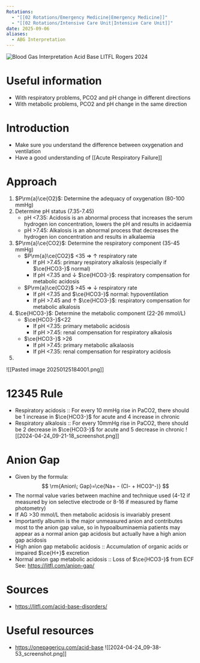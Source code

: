 ```yaml
---
Rotations:
  - "[[02 Rotations/Emergency Medicine|Emergency Medicine]]"
  - "[[02 Rotations/Intensive Care Unit|Intensive Care Unit]]"
date: 2025-09-06
aliases:
  - ABG Interpretation
---
```

![Blood Gas Interpretation Acid Base LITFL Rogers 2024](https://litfl.com/wp-content/uploads/2019/01/Blood-Gas-Interpretation-Acid-Base-LITFL-Rogers-2024-1024x709.png)
# Useful information
- With respiratory problems, PCO2 and pH change in different directions
- With metabolic problems, PCO2 and pH change in the same direction

# Introduction
- Make sure you understand the difference between oxygenation and ventilation
- Have a good understanding of [[Acute Respiratory Failure]]
# Approach
1. $P\rm{a}\ce{O2}$: Determine the adequacy of oxygenation (80-100 mmHg)
2. Determine pH status (7.35-7.45)
	- pH <7.35: Acidosis is an abnormal process that increases the serum hydrogen ion concentration, lowers the pH and results in acidaemia
	 - pH >7.45: Alkalosis is an abnormal process that decreases the hydrogen ion concentration and results in alkalaemia
1. $P\rm{a}\ce{CO2}$: Determine the respiratory component (35-45 mmHg)
	  - $P\rm{a}\ce{CO2}$ <35 ⇒ ↑ respiratory rate
		+ If pH >7.45: primary respiratory alkalosis (especially if $\ce{HCO3-}$ normal)
		+ If pH <7.35 and ↓ $\ce{HCO3-}$: respiratory compensation for metabolic acidosis
	- $P\rm{a}\ce{CO2}$ >45 ⇒ ↓ respiratory rate
	     + If pH <7.35 and $\ce{HCO3-}$ normal: hypoventilation
	     + If pH >7.45 and ↑ $\ce{HCO3-}$: respiratory compensation for metabolic alkalosis
1. $\ce{HCO3-}$: Determine the metabolic component (22-26 mmol/L)
	- $\ce{HCO3-}$<22
		- If pH <7.35: primary metabolic acidosis
		- If pH >7.45: renal compensation for respiratory alkalosis
	- $\ce{HCO3-}$ >26
		- If pH >7.45: primary metabolic alkalaosis
		- If pH <7.35: renal compensation for respiratory acidosis
2. 

![[Pasted image 20250125184001.png]]
# 12345 Rule
- Respiratory acidosis :: For every 10 mmHg rise in PaCO2, there should be 1 increase in $\ce{HCO3-}$ for acute and 4 increase in chronic
- Respiratory alkalosis :: For every 10mmHg rise in PaCO2, there should be 2 decrease in $\ce{HCO3-}$ for acute and 5 decrease in chronic
![[2024-04-24_09-21-18_screenshot.png]]
# Anion Gap
- Given by the formula:
$$
\rm{Anion\; Gap}=\ce{Na+ - (Cl- + HCO3^-)}
$$
- The normal value varies between machine and technique used (4-12 if measured by ion selective electrode or 8-16 if measured by flame photometry)
- If AG >30 mmol/L then metabolic acidosis is invariably present
- Importantly albumin is the major unmeasured anion and contributes most to the anion gap value, so in hypoalbuminaemia patients may appear as a normal anion gap acidosis but actually have a high anion gap acidosis
- High anion gap metabolic acidosis :: Accumulation of organic acids or impaired $\ce{H+}$ excretion
- Normal anion gap metabolic acidosis :: Loss of $\ce{HCO3-}$ from ECF
See: https://litfl.com/anion-gap/
# Sources
- https://litfl.com/acid-base-disorders/
# Useful resources
- https://onepagericu.com/acid-base
![[2024-04-24_09-38-53_screenshot.png]]